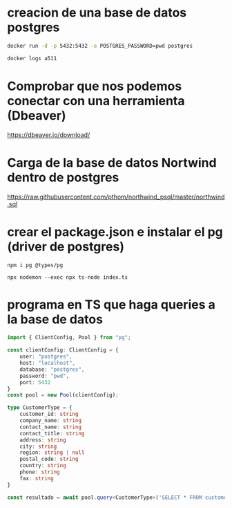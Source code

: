 # creacion de una base de datos postgres
```sh
docker run -d -p 5432:5432 -e POSTGRES_PASSWORD=pwd postgres

docker logs a511
```
# Comprobar que nos podemos conectar con una herramienta (Dbeaver)
https://dbeaver.io/download/


# Carga de la base de datos Nortwind dentro de postgres
https://raw.githubusercontent.com/pthom/northwind_psql/master/northwind.sql

# crear el package.json e instalar el pg (driver de postgres)
```
npm i pg @types/pg

npx nodemon --exec npx ts-node index.ts
```

# programa en TS que haga queries a la base de datos
```ts
import { ClientConfig, Pool } from "pg";

const clientConfig: ClientConfig = {
    user: "postgres",
    host: "localhost",
    database: "postgres",
    password: "pwd",
    port: 5432
}
const pool = new Pool(clientConfig);

type CustomerType = {
    customer_id: string
    company_name: string
    contact_name: string
    contact_title: string
    address: string
    city: string
    region: string | null
    postal_code: string
    country: string
    phone: string
    fax: string
}

const resultado = await pool.query<CustomerType>('SELECT * FROM customers limit 2', []);
 
```